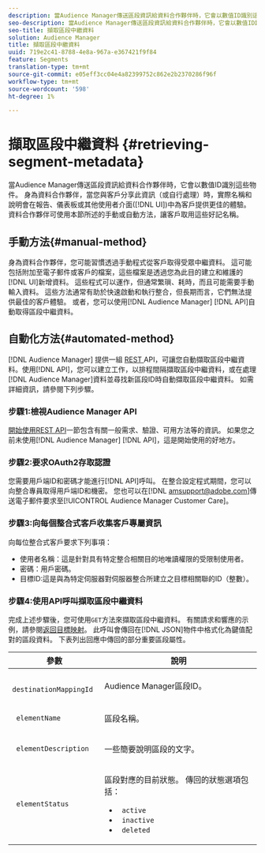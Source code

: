 ```yaml
---
description: 當Audience Manager傳送區段資訊給資料合作夥伴時，它會以數值ID識別這些物件。 身為資料合作夥伴，當您與客戶分享此資訊（或自行處理）時，實際名稱和說明會在報表、儀表板或其他使用者介面(UI)中為客戶提供更佳的體驗。 資料合作夥伴可使用本節所述的手動或自動方法，讓客戶取用這些好記名稱。
seo-description: 當Audience Manager傳送區段資訊給資料合作夥伴時，它會以數值ID識別這些物件。 身為資料合作夥伴，當您與客戶分享此資訊（或自行處理）時，實際名稱和說明會在報表、儀表板或其他使用者介面(UI)中為客戶提供更佳的體驗。 資料合作夥伴可使用本節所述的手動或自動方法，讓客戶取用這些好記名稱。
seo-title: 擷取區段中繼資料
solution: Audience Manager
title: 擷取區段中繼資料
uuid: 719e2c41-8788-4e8a-967a-e367421f9f84
feature: Segments
translation-type: tm+mt
source-git-commit: e05eff3cc04e4a82399752c862e2b2370286f96f
workflow-type: tm+mt
source-wordcount: '598'
ht-degree: 1%

---
```



# 擷取區段中繼資料 {#retrieving-segment-metadata}

當Audience Manager傳送區段資訊給資料合作夥伴時，它會以數值ID識別這些物件。 身為資料合作夥伴，當您與客戶分享此資訊（或自行處理）時，實際名稱和說明會在報告、儀表板或其他使用者介面([!DNL UI])中為客戶提供更佳的體驗。 資料合作夥伴可使用本節所述的手動或自動方法，讓客戶取用這些好記名稱。

## 手動方法{#manual-method}

身為資料合作夥伴，您可能習慣透過手動程式從客戶取得受眾中繼資料。 這可能包括附加至電子郵件或客戶的檔案，這些檔案是透過您為此目的建立和維護的[!DNL UI]新增資料。 這些程式可以運作，但通常繁瑣、耗時，而且可能需要手動輸入資料。 這些方法通常有助於快速啟動和執行整合，但長期而言，它們無法提供最佳的客戶體驗。 或者，您可以使用[!DNL Audience Manager] [!DNL API]自動取得區段中繼資料。

## 自動化方法{#automated-method}

[!DNL Audience Manager] 提供一組 [REST ](../../api/rest-api-main/rest-api-main.md) API，可讓您自動擷取區段中繼資料。使用[!DNL API]，您可以建立工作，以排程間隔擷取區段中繼資料，或在處理[!DNL Audience Manager]資料並尋找新區段ID時自動擷取區段中繼資料。 如需詳細資訊，請參閱下列步驟。

### 步驟1:檢視Audience Manager API

[開始使用REST API](../../api/rest-api-main/aam-api-getting-started.md)一節包含有關一般需求、驗證、可用方法等的資訊。 如果您之前未使用[!DNL Audience Manager] [!DNL API]，這是開始使用的好地方。

### 步驟2:要求OAuth2存取認證

您需要用戶端ID和密碼才能進行[!DNL API]呼叫。 在整合設定程式期間，您可以向整合專員取得用戶端ID和機密。 您也可以在[!DNL amsupport@adobe.com]傳送電子郵件要求至[!UICONTROL Audience Manager Customer Care]。

### 步驟3:向每個整合式客戶收集客戶專屬資訊

向每位整合式客戶要求下列事項：

* 使用者名稱：這是針對具有特定整合相關目的地唯讀權限的受限制使用者。
* 密碼：用戶密碼。
* 目標ID:這是與為特定伺服器對伺服器整合所建立之目標相關聯的ID（整數）。

### 步驟4:使用API呼叫擷取區段中繼資料

完成上述步驟後，您可使用`GET`方法來擷取區段中繼資料。 有關請求和響應的示例，請參閱[返回目標映射](../../api/rest-api-main/aam-api-destinations/aam-api-retrieve-destinations.md#return-dest-mappings)。 此呼叫會傳回在[!DNL JSON]物件中格式化為鍵值配對的區段資料。 下表列出回應中傳回的部分重要區段屬性。

<table id="table_446384AE9A36408A9C570CB7DB72C3D6"> 
 <thead> 
  <tr> 
   <th colname="col1" class="entry"> 參數 </th> 
   <th colname="col2" class="entry"> 說明 </th> 
  </tr> 
 </thead>
 <tbody> 
  <tr> 
   <td colname="col1"> <p> <code> destinationMappingId</code> </p> </td> 
   <td colname="col2"> <p><span class="keyword"> Audience Manager</span>區段ID。 </p> </td> 
  </tr> 
  <tr> 
   <td colname="col1"> <p> <code> elementName</code> </p> </td> 
   <td colname="col2"> <p>區段名稱。 </p> </td> 
  </tr> 
  <tr> 
   <td colname="col1"> <p> <code> elementDescription</code> </p> </td> 
   <td colname="col2"> <p>一些簡要說明區段的文字。 </p> </td> 
  </tr> 
  <tr> 
   <td colname="col1"> <p> <code> elementStatus</code> </p> </td> 
   <td colname="col2"> <p>區段對應的目前狀態。 傳回的狀態選項包括： </p> 
    <ul id="ul_BA3A1F5A773D4ECD9A1A3A1118BDDA8A"> 
     <li id="li_A12B858BD0AD4F35BCD50A4D113D86FF"> <code> active</code> </li> 
     <li id="li_98C04A861C2D4364B5FBD24498E8E9C5"> <code> inactive</code> </li> 
     <li id="li_1913A10948894FF3B507C0A3FE775CC1"> <code> deleted</code> </li> 
    </ul> </td> 
  </tr> 
 </tbody> 
</table>
